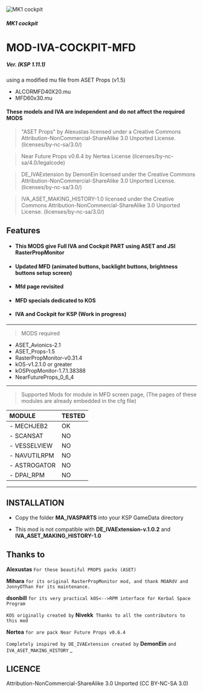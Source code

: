 ![MK1 cockpit](https://i.imgur.com/CB9zHTRh.png)
##### MK1 cockpit

# MOD-IVA-COCKPIT-MFD
##### Ver. (KSP 1.11.1)

using a modified mu file from ASET Props (v1.5)
- ALCORMFD40X20.mu
- MFD60x30.mu
#### These models and IVA are independent and do not affect the required MODS

> "ASET Props" by Alexustas licensed under a Creative Commons Attribution-NonCommercial-ShareAlike 3.0 Unported License. (licenses/by-nc-sa/3.0/)
  
> Near Future Props v0.6.4 by Nertea License (licenses/by-nc-sa/4.0/legalcode)

> DE_IVAExtension by DemonEin licensed under the Creative Commons Attribution-NonCommercial-ShareAlike 3.0 Unported License. (licenses/by-nc-sa/3.0/)

> IVA_ASET_MAKING_HISTORY-1.0 licensed under the Creative Commons Attribution-NonCommercial-ShareAlike 3.0 Unported License. (licenses/by-nc-sa/3.0/)

## Features

- #### This MODS give Full IVA and Cockpit PART using ASET and JSI RasterPropMonitor
- #### Updated MFD (animated buttons, backlight buttons, brightness buttons setup screen)
- #### Mfd page revisited
- #### MFD specials dedicated to KOS
- #### IVA and Cockpit for KSP (Work in progress)
______

> MODS required
- ASET_Avionics-2.1
- ASET_Props-1.5
- RasterPropMonitor-v0.31.4
- kOS-v1.2.1.0 or greater
- kOSPropMonitor-1.7.1.38388
- NearFutureProps_0_6_4
______

> Supported Mods for module in MFD screen page, (The pages of these modules are already embedded in the cfg file)

| MODULE | TESTED|
|:---|:---|
|- MECHJEB2| OK|
|- SCANSAT| NO|
|- VESSELVIEW| NO|
|- NAVUTILRPM| NO|
|- ASTROGATOR| NO|
|- DPAI_RPM| NO|
______

## INSTALLATION

- Copy the folder **MA_IVASPARTS** into your KSP GameData directory

- This mod is not compatible with **DE_IVAExtension-v.1.0.2** and **IVA_ASET_MAKING_HISTORY-1.0**

## Thanks to

**Alexustas** `` For these beautiful PROPS packs (ASET) ``

**Mihara** ``for its original RasterPropMonitor mod, and thank MOARdV and JonnyOThan For its maintenance.``

**dsonbill** ``for its very practical kOS<-->RPM interface for Kerbal Space Program``

``KOS originally created by`` **Nivekk**`` Thanks to all the contributors to this mod``

**Nertea** ``for are pack Near Future Props v0.6.4``

``Completely inspired by DE_IVAExtension created by`` **DemonEin** ``and IVA_ASET_MAKING_HISTORY``
_
## LICENCE
 Attribution-NonCommercial-ShareAlike 3.0 Unported (CC BY-NC-SA 3.0)
